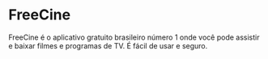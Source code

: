 # FreeCine
FreeCine é o aplicativo gratuito brasileiro número 1 onde você pode assistir e baixar filmes e programas de TV. É fácil de usar e seguro.
